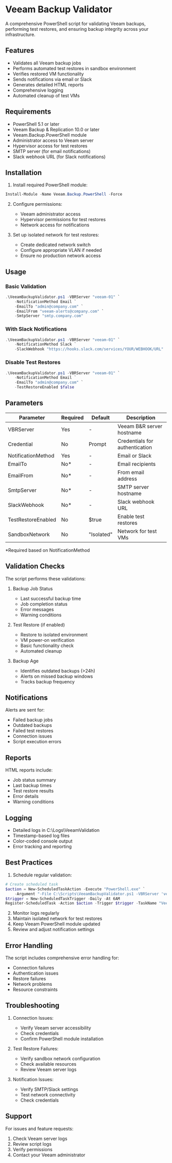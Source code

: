 # Veeam Backup Validator

A comprehensive PowerShell script for validating Veeam backups, performing test restores, and ensuring backup integrity across your infrastructure.

## Features

- Validates all Veeam backup jobs
- Performs automated test restores in sandbox environment
- Verifies restored VM functionality
- Sends notifications via email or Slack
- Generates detailed HTML reports
- Comprehensive logging
- Automated cleanup of test VMs

## Requirements

- PowerShell 5.1 or later
- Veeam Backup & Replication 10.0 or later
- Veeam.Backup.PowerShell module
- Administrator access to Veeam server
- Hypervisor access for test restores
- SMTP server (for email notifications)
- Slack webhook URL (for Slack notifications)

## Installation

1. Install required PowerShell module:
```powershell
Install-Module -Name Veeam.Backup.PowerShell -Force
```

2. Configure permissions:
   - Veeam administrator access
   - Hypervisor permissions for test restores
   - Network access for notifications

3. Set up isolated network for test restores:
   - Create dedicated network switch
   - Configure appropriate VLAN if needed
   - Ensure no production network access

## Usage

### Basic Validation
```powershell
.\VeeamBackupValidator.ps1 -VBRServer "veeam-01" `
    -NotificationMethod Email `
    -EmailTo "admin@company.com" `
    -EmailFrom "veeam-alerts@company.com" `
    -SmtpServer "smtp.company.com"
```

### With Slack Notifications
```powershell
.\VeeamBackupValidator.ps1 -VBRServer "veeam-01" `
    -NotificationMethod Slack `
    -SlackWebhook "https://hooks.slack.com/services/YOUR/WEBHOOK/URL"
```

### Disable Test Restores
```powershell
.\VeeamBackupValidator.ps1 -VBRServer "veeam-01" `
    -NotificationMethod Email `
    -EmailTo "admin@company.com" `
    -TestRestoreEnabled $false
```

## Parameters

| Parameter | Required | Default | Description |
|-----------|----------|---------|-------------|
| VBRServer | Yes | - | Veeam B&R server hostname |
| Credential | No | Prompt | Credentials for authentication |
| NotificationMethod | Yes | - | Email or Slack |
| EmailTo | No* | - | Email recipients |
| EmailFrom | No* | - | From email address |
| SmtpServer | No* | - | SMTP server hostname |
| SlackWebhook | No* | - | Slack webhook URL |
| TestRestoreEnabled | No | $true | Enable test restores |
| SandboxNetwork | No | "Isolated" | Network for test VMs |

*Required based on NotificationMethod

## Validation Checks

The script performs these validations:

1. Backup Job Status
   - Last successful backup time
   - Job completion status
   - Error messages
   - Warning conditions

2. Test Restore (if enabled)
   - Restore to isolated environment
   - VM power-on verification
   - Basic functionality check
   - Automated cleanup

3. Backup Age
   - Identifies outdated backups (>24h)
   - Alerts on missed backup windows
   - Tracks backup frequency

## Notifications

Alerts are sent for:
- Failed backup jobs
- Outdated backups
- Failed test restores
- Connection issues
- Script execution errors

## Reports

HTML reports include:
- Job status summary
- Last backup times
- Test restore results
- Error details
- Warning conditions

## Logging

- Detailed logs in C:\Logs\VeeamValidation
- Timestamp-based log files
- Color-coded console output
- Error tracking and reporting

## Best Practices

1. Schedule regular validation:
```powershell
# Create scheduled task
$action = New-ScheduledTaskAction -Execute "PowerShell.exe" `
    -Argument "-File C:\Scripts\VeeamBackupValidator.ps1 -VBRServer 'veeam-01' -NotificationMethod Email -EmailTo 'admin@company.com'"
$trigger = New-ScheduledTaskTrigger -Daily -At 6AM
Register-ScheduledTask -Action $action -Trigger $trigger -TaskName "VeeamValidation" -Description "Daily Veeam backup validation"
```

2. Monitor logs regularly
3. Maintain isolated network for test restores
4. Keep Veeam PowerShell module updated
5. Review and adjust notification settings

## Error Handling

The script includes comprehensive error handling for:
- Connection failures
- Authentication issues
- Restore failures
- Network problems
- Resource constraints

## Troubleshooting

1. Connection Issues:
   - Verify Veeam server accessibility
   - Check credentials
   - Confirm PowerShell module installation

2. Test Restore Failures:
   - Verify sandbox network configuration
   - Check available resources
   - Review Veeam server logs

3. Notification Issues:
   - Verify SMTP/Slack settings
   - Test network connectivity
   - Check credentials

## Support

For issues and feature requests:
1. Check Veeam server logs
2. Review script logs
3. Verify permissions
4. Contact your Veeam administrator
